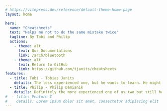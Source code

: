 ```yaml
---
# https://vitepress.dev/reference/default-theme-home-page
layout: home

hero:
  name: "Cheatsheets"
  text: "Helps me not to do the same mistake twice"
  tagline: By Tobi and Philip
  actions:
    - theme: alt
      text: Our Documentations
      link: /arch/bluetooth
    - theme: alt
      text: Return to GitHub
      link: https://github.com/tjanits/cheatsheets
features:
  - title: Tobi - Tobias Janits
    details: The less experienced one, but he wants to learn. He might not always have paid attention in school but got the spirit to become a good developer and expand his knowledge in verious topics.
  - title: Philip - Philip Damianik
    details: Definitely the more experienced one of us two but still has a lot to learn. He is the unpaid lector and assistant for his teammate and started studying software-development three years ealier than Tobi.
#  - title: Feature C
#    details: Lorem ipsum dolor sit amet, consectetur adipiscing elit
---
```



